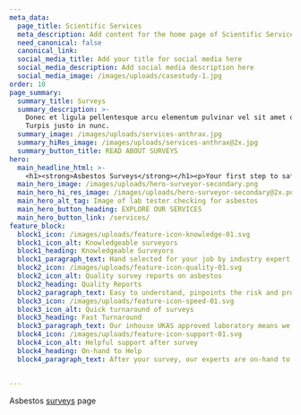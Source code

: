 ```yaml
---
meta_data:
  page_title: Scientific Services
  meta_description: Add content for the home page of Scientific Services here...
  need_canonical: false
  canonical_link:
  social_media_title: Add your title for social media here
  social_media_description: Add social media description here
  social_media_image: /images/uploads/casestudy-1.jpg
order: 10
page_summary:
  summary_title: Surveys
  summary_description: >-
    Donec et ligula pellentesque arcu elementum pulvinar vel sit amet dolor.
    Turpis justo in nunc.
  summary_image: /images/uploads/services-anthrax.jpg
  summary_hiRes_image: /images/uploads/services-anthrax@2x.jpg
  summary_button_title: READ ABOUT SURVEYS
hero:
  main_headline_html: >-
    <h1><strong>Asbestos Surveys</strong></h1><p>Your first step to safeguard yourself, your occupants and your tradespeople.</p><p>Your first step in being compliant with the law.</p>
  main_hero_image: /images/uploads/hero-surveyor-secondary.png
  main_hero_hi_res_image: /images/uploads/hero-surveyor-secondary@2x.png
  main_hero_alt_tag: Image of lab tester checking for asbestos
  main_hero_button_heading: EXPLORE OUR SERVICES
  main_hero_button_link: /services/
feature_block:
  block1_icon: /images/uploads/feature-icon-knowledge-01.svg
  block1_icon_alt: Knowledgeable surveyors
  block1_heading: Knowledgeable Surveyors
  block1_paragraph_text: Hand selected for your job by industry expert Dr Tim Hamilton. Our team are BOHS qualified and experienced. Their knowledgeable approach means that surveys are done efficiently and safely.
  block2_icon: /images/uploads/feature-icon-quality-01.svg
  block2_icon_alt: Quality survey reports on asbestos
  block2_heading: Quality Reports
  block2_paragraph_text: Easy to understand, pinpoints the risk and provides helpful advice on what to do next. Emailed, posted and stored on our asbestos portal for you to access.
  block3_icon: /images/uploads/feature-icon-speed-01.svg
  block3_icon_alt: Quick turnaround of surveys
  block3_heading: Fast Turnaround
  block3_paragraph_text: Our inhouse UKAS approved laboratory means we can test and report on samples quickly for our surveyors.
  block4_icon: /images/uploads/feature-icon-support-01.svg
  block4_icon_alt: Helpful support after survey
  block4_heading: On-hand to Help
  block4_paragraph_text: After your survey, our experts are on-hand to discuss your survey, clarify any points and support you with what to do next.


---
```


Asbestos [surveys](#abcd) page